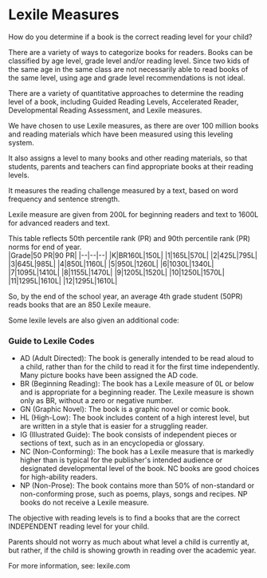# Lexile Measures

How do you determine if a book is the correct reading level for your child?

There are a variety of ways to categorize books for readers. Books can be classified by age level, grade level and/or reading level. Since two kids of the same age in the same class are not necessarily able to read books of the same level, using age and grade level recommendations is not ideal.
  
There are a variety of quantitative approaches to determine the reading level of a book, including Guided Reading Levels, Accelerated Reader, Developmental Reading Assessment, and Lexile measures.

We have chosen to use Lexile measures, as there are over 100 million books and reading materials which have been measured using this leveling system.

It also assigns a level to many books and other reading materials, so that students, parents and teachers can find appropriate books at their reading levels.

It measures the reading challenge measured by a text, based on word frequency and sentence strength.


Lexile measure are given from 200L for beginning readers and text to 1600L for advanced readers and text.

This table reflects 50th percentile rank (PR) and 90th percentile rank (PR) norms for end of year.  
|Grade|50 PR|90 PR|
|--|--|--|
|K|BR160L|150L|
|1|165L|570L|
|2|425L|795L|
|3|645L|985L|
|4|850L|1160L|
|5|950L|1260L|
|6|1030L|1340L|
|7|1095L|1410L|
|8|1155L|1470L|
|9|1205L|1520L|
|10|1250L|1570L|
|11|1295L|1610L|
|12|1295L|1610L|

So, by the end of the school year, an average 4th grade student (50PR) reads books that are an 850 Lexile meaure. 









Some lexile levels are also given an additional code:
### Guide to Lexile Codes

-   AD (Adult Directed): The book is generally intended to be read aloud to a child, rather than for the child to read it for the first time independently. Many picture books have been assigned the AD code.
-   BR (Beginning Reading): The book has a Lexile measure of 0L or below and is appropriate for a beginning reader. The Lexile measure is shown only as BR, without a zero or negative number.
-   GN (Graphic Novel): The book is a graphic novel or comic book.
-   HL (High-Low): The book includes content of a high interest level, but are written in a style that is easier for a struggling reader.
-   IG (Illustrated Guide): The book consists of independent pieces or sections of text, such as in an encyclopedia or glossary.
-   NC (Non-Conforming): The book has a Lexile measure that is markedly higher than is typical for the publisher's intended audience or designated developmental level of the book. NC books are good choices for high-ability readers.
-   NP (Non-Prose): The book contains more than 50% of non-standard or non-conforming prose, such as poems, plays, songs and recipes. NP books do not receive a Lexile measure. 

The objective with reading levels is to find a books that are the correct INDEPENDENT reading level for your child.

Parents should not worry as much about what level a child is currently at, but rather, if the child is showing growth in reading over the academic year.

For more information, see: lexile.com
<!--stackedit_data:
eyJoaXN0b3J5IjpbMTgxNzU3NjI0MCwxOTcxNTk1MjgyLC0xMj
U1MDY4MTk3LC0xMzk5ODIxMjM1XX0=
-->